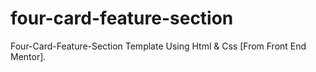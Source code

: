 # four-card-feature-section
Four-Card-Feature-Section Template Using Html &amp; Css [From Front End Mentor].
